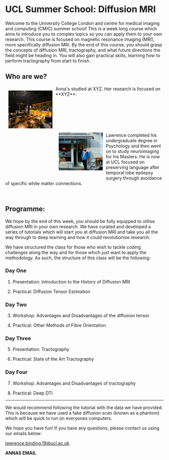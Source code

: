 
# UCL Summer School: Diffusion MRI 




Welcome to the University College London and centre for medical imaging and computing (CMIC) summer school! This is a week long course which aims to introduce you to complex topics so you can apply them to your own research. This course is focused on magnetic resonance imaging (MRI), more specifically diffusion MRI. By the end of this course, you should grasp the concepts of diffusion MRI, tractography, and what future directions the field might be heading in. You will also gain practical skills, learning how to perform tractography from start to finish.   

## Who are we?
 <p style="float: left;"><img src="../_static/img/anna.jpg" height="120px" width="140px" style="padding-left: 10px; padding-right: 10px "></p>
    <p>Anna's studied at XYZ. Her research is focused on **XYZ**. </p>


<br>
<br>
<br>
<br>
<br>


 <p style="float: left;"><img src="../_static/img/lawrence.jpg" height="120px" width="140px" style="padding-left: 10px; padding-right: 10px "></p>
    <p>Lawrence completed his undergraduate degree in Psychology and then went on to study neuroimaging for his Masters. He is now at UCL focused on preserving language after temporal lobe epilepsy surgery through avoidance of specific white matter connections. </p>

<br>

## Programme: 

We hope by the end of this week, you should be fully equipped to utilise diffusion MRI in your own research. We have curated and developed a series of tutorials which will start you at diffusion MRI and take you all the way through to deep learning and how it could revolutionise research. 

We have structured the class for those who wish to tackle coding challenges along the way and for those which just want to apply the methodology. As such, the structure of this class will be the following:  

### Day One
1. Presentation: Introduction to the History of Diffusion MRI

2. Practical: Diffusion Tensor Estimation

### Day Two
3. Workshop: Advantages and Disadvantages of the diffusion tensor

4. Practical: Other Methods of Fibre Orientation

 
### Day Three
5. Presentation: Tractography

6. Practical: State of the Art Tractography

### Day Four 
7. Workshop: Advantages and Disadvantages of tractography

8. Practical: Deep DTI

---

We would recommend following the tutorial with the data we have provided. This is because we have used a fake diffusion scan (known as a phantom) which will be quick to run on everyones computers. 

We hope you have fun! If you have any questions, please contact us using our emails below: 

lawrence.binding.19@ucl.ac.uk 

**ANNAS EMAIL**
